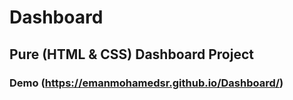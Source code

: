 # Dashboard
## Pure (HTML & CSS) Dashboard Project
### Demo (https://emanmohamedsr.github.io/Dashboard/)
